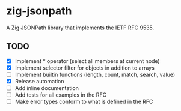 # zig-jsonpath
A Zig JSONPath library that implements the IETF RFC 9535. 

## TODO
- [x] Implement * operator (select all members at current node)
- [x] Implement selector filter for objects in addition to arrays
- [ ] Implement builtin functions (length, count, match, search, value)
- [x] Release automation
- [ ] Add inline documentation
- [ ] Add tests for all examples in the RFC
- [ ] Make error types conform to what is defined in the RFC